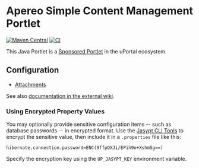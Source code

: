 # Apereo Simple Content Management Portlet

[![Maven Central](https://maven-badges.herokuapp.com/maven-central/org.jasig.portlet.simplecontent/SimpleContentPortlet/badge.svg)](https://maven-badges.herokuapp.com/maven-central/org.jasig.portlet.simplecontent/SimpleContentPortlet)
[![CI](https://github.com/uPortal-Project/SimpleContentPortlet/actions/workflows/CI.yml/badge.svg?branch=master)](https://github.com/uPortal-Project/SimpleContentPortlet/actions/workflows/CI.yml)

This Java Portlet is a [Sponsored Portlet][] in the uPortal ecosystem.

## Configuration

* [Attachments](docs/attachments.md)

See also [documentation in the external wiki][SimpleContentPortlet in Confluence].

### Using Encrypted Property Values

You may optionally provide sensitive configuration items -- such as database passwords -- in encrypted format.  Use the [Jasypt CLI Tools](http://www.jasypt.org/cli.html) to encrypt the sensitive value, then include it in a `.properties` file like this:

```
hibernate.connection.password=ENC(9ffpQXJi/EPih9o+Xshm5g==)
```

Specify the encryption key using the `UP_JASYPT_KEY` environment variable.

[Sponsored Portlet]: https://wiki.jasig.org/display/PLT/Jasig+Sponsored+Portlets
[SimpleContentPortlet in Confluence]: https://wiki.jasig.org/display/PLT/Simple+Content+Management+Portlet
